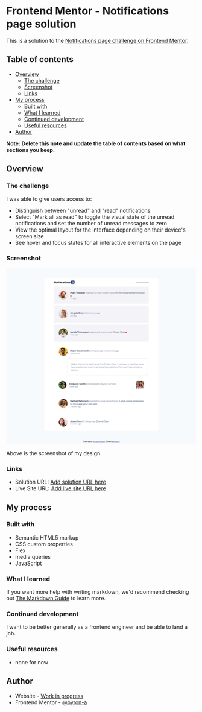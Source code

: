 # Frontend Mentor - Notifications page solution

This is a solution to the [Notifications page challenge on Frontend Mentor](https://www.frontendmentor.io/challenges/notifications-page-DqK5QAmKbC).

## Table of contents

- [Overview](#overview)
  - [The challenge](#the-challenge)
  - [Screenshot](#screenshot)
  - [Links](#links)
- [My process](#my-process)
  - [Built with](#built-with)
  - [What I learned](#what-i-learned)
  - [Continued development](#continued-development)
  - [Useful resources](#useful-resources)
- [Author](#author)

**Note: Delete this note and update the table of contents based on what sections you keep.**

## Overview

### The challenge

I was able to give users access to:

- Distinguish between "unread" and "read" notifications
- Select "Mark all as read" to toggle the visual state of the unread notifications and set the number of unread messages to zero
- View the optimal layout for the interface depending on their device's screen size
- See hover and focus states for all interactive elements on the page

### Screenshot

![](./design/Screenshot-FrontendMentorNotificationspage.PNG)

Above is the screenshot of my design.

### Links

- Solution URL: [Add solution URL here](https://github.com/byron-a/Notification-page.git)
- Live Site URL: [Add live site URL here](https://github.com/byron-a/Notification.github.io)

## My process

### Built with

- Semantic HTML5 markup
- CSS custom properties
- Flex
- media queries
- JavaScript

### What I learned

If you want more help with writing markdown, we'd recommend checking out [The Markdown Guide](https://www.markdownguide.org/) to learn more.


### Continued development

I want to be better generally as a frontend engineer and be able to land a job.

### Useful resources

- none for now

## Author

- Website - [Work in progress](https://www.work-in-progress)
- Frontend Mentor - [@byron-a](https://www.frontendmentor.io/profile/byron-a)

